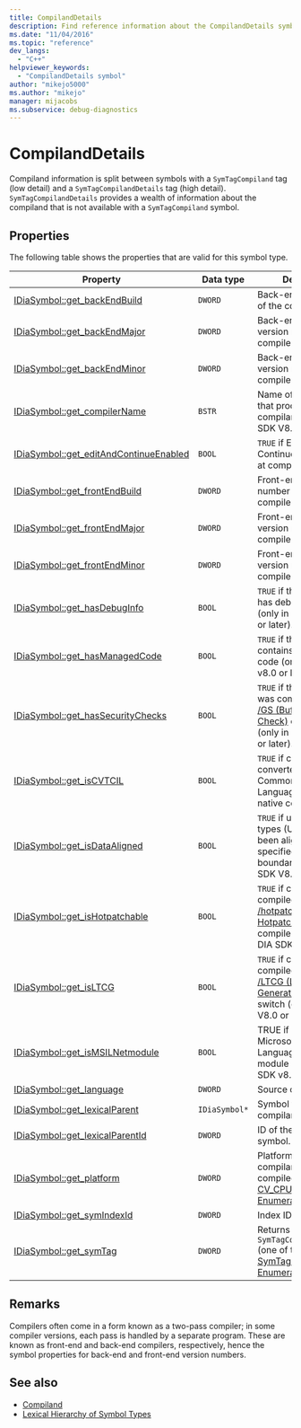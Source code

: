 ```yaml
---
title: CompilandDetails
description: Find reference information about the CompilandDetails symbol type (SymTagCompilandDetails) in the Visual Studio debug interface access SDK.
ms.date: "11/04/2016"
ms.topic: "reference"
dev_langs:
  - "C++"
helpviewer_keywords:
  - "CompilandDetails symbol"
author: "mikejo5000"
ms.author: "mikejo"
manager: mijacobs
ms.subservice: debug-diagnostics
---
```


# CompilandDetails

Compiland information is split between symbols with a `SymTagCompiland` tag (low detail) and a `SymTagCompilandDetails` tag (high detail). `SymTagCompilandDetails` provides a wealth of information about the compiland that is not available with a `SymTagCompiland` symbol.

## Properties

The following table shows the properties that are valid for this symbol type.

|Property|Data type|Description|
|--------------|---------------|-----------------|
|[IDiaSymbol::get_backEndBuild](../../debugger/debug-interface-access/idiasymbol-get-backendbuild.md)|`DWORD`|Back-end build number of the compiler.|
|[IDiaSymbol::get_backEndMajor](../../debugger/debug-interface-access/idiasymbol-get-backendmajor.md)|`DWORD`|Back-end major version number of the compiler.|
|[IDiaSymbol::get_backEndMinor](../../debugger/debug-interface-access/idiasymbol-get-backendminor.md)|`DWORD`|Back-end minor version number of the compiler.|
|[IDiaSymbol::get_compilerName](../../debugger/debug-interface-access/idiasymbol-get-compilername.md)|`BSTR`|Name of the compiler that produced this compiland (only in DIA SDK V8.0 or later).|
|[IDiaSymbol::get_editAndContinueEnabled](../../debugger/debug-interface-access/idiasymbol-get-editandcontinueenabled.md)|`BOOL`|`TRUE` if Edit and Continue were enabled at compilation.|
|[IDiaSymbol::get_frontEndBuild](../../debugger/debug-interface-access/idiasymbol-get-frontendbuild.md)|`DWORD`|Front-end build number of the compiler.|
|[IDiaSymbol::get_frontEndMajor](../../debugger/debug-interface-access/idiasymbol-get-frontendmajor.md)|`DWORD`|Front-end major version number of the compiler.|
|[IDiaSymbol::get_frontEndMinor](../../debugger/debug-interface-access/idiasymbol-get-frontendminor.md)|`DWORD`|Front-end minor version number of the compiler.|
|[IDiaSymbol::get_hasDebugInfo](../../debugger/debug-interface-access/idiasymbol-get-hasdebuginfo.md)|`BOOL`|`TRUE` if this compiland has debug information (only in DIA SDK V8.0 or later).|
|[IDiaSymbol::get_hasManagedCode](../../debugger/debug-interface-access/idiasymbol-get-hasmanagedcode.md)|`BOOL`|`TRUE` if this compiland contains managed code (only in DIA SDK v8.0 or later).|
|[IDiaSymbol::get_hasSecurityChecks](../../debugger/debug-interface-access/idiasymbol-get-hassecuritychecks.md)|`BOOL`|`TRUE` if the compiland was compiled with the [/GS (Buffer Security Check)](/cpp/build/reference/gs-buffer-security-check) compiler switch (only in DIA SDK V8.0 or later).|
|[IDiaSymbol::get_isCVTCIL](../../debugger/debug-interface-access/idiasymbol-get-iscvtcil.md)|`BOOL`|`TRUE` if compiland was converted from Common Intermediate Language (CIL) code to native code.|
|[IDiaSymbol::get_isDataAligned](../../debugger/debug-interface-access/idiasymbol-get-isdataaligned.md)|`BOOL`|`TRUE` if user-defined types (UDTs) have been aligned to some specified memory boundary (only in DIA SDK V8.0 or later).|
|[IDiaSymbol::get_isHotpatchable](../../debugger/debug-interface-access/idiasymbol-get-ishotpatchable.md)|`BOOL`|`TRUE` if compiland was compiled with the [/hotpatch (Create Hotpatchable Image)](/cpp/build/reference/hotpatch-create-hotpatchable-image) compiler switch (only in DIA SDK v8.0 or later).|
|[IDiaSymbol::get_isLTCG](../../debugger/debug-interface-access/idiasymbol-get-isltcg.md)|`BOOL`|`TRUE` if compiland was compiled with the [/LTCG (Link-time Code Generation)](/cpp/build/reference/ltcg-link-time-code-generation) compiler switch (only in DIA SDK V8.0 or later).|
|[IDiaSymbol::get_isMSILNetmodule](../../debugger/debug-interface-access/idiasymbol-get-ismsilnetmodule.md)|`BOOL`|TRUE if compiland is a Microsoft Intermediate Language (MSIL) module (only in DIA SDK v8.0 or later).|
|[IDiaSymbol::get_language](../../debugger/debug-interface-access/idiasymbol-get-language.md)|`DWORD`|Source code language.|
|[IDiaSymbol::get_lexicalParent](../../debugger/debug-interface-access/idiasymbol-get-lexicalparent.md)|`IDiaSymbol*`|Symbol for the compiland.|
|[IDiaSymbol::get_lexicalParentId](../../debugger/debug-interface-access/idiasymbol-get-lexicalparentid.md)|`DWORD`|ID of the lexical parent symbol.|
|[IDiaSymbol::get_platform](../../debugger/debug-interface-access/idiasymbol-get-platform.md)|`DWORD`|Platform on which the compiland was compiled (one of the [CV_CPU_TYPE_e Enumeration](../../debugger/debug-interface-access/cv-cpu-type-e.md) values).|
|[IDiaSymbol::get_symIndexId](../../debugger/debug-interface-access/idiasymbol-get-symindexid.md)|`DWORD`|Index ID of symbol.|
|[IDiaSymbol::get_symTag](../../debugger/debug-interface-access/idiasymbol-get-symtag.md)|`DWORD`|Returns `SymTagCompilandDetails` (one of the [SymTagEnum Enumeration](../../debugger/debug-interface-access/symtagenum.md) values).|

## Remarks

Compilers often come in a form known as a two-pass compiler; in some compiler versions, each pass is handled by a separate program. These are known as front-end and back-end compilers, respectively, hence the symbol properties for back-end and front-end version numbers.

## See also

- [Compiland](../../debugger/debug-interface-access/compiland.md)
- [Lexical Hierarchy of Symbol Types](../../debugger/debug-interface-access/lexical-hierarchy-of-symbol-types.md)
